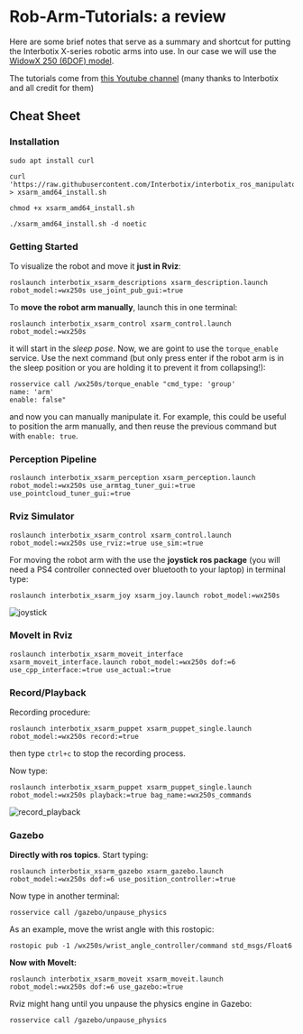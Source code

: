 # Rob-Arm-Tutorials: a review
Here are some brief notes that serve as a summary and shortcut for putting the Interbotix X-series robotic arms into use. In our case we will use the [WidowX 250 (6DOF) model](https://www.trossenrobotics.com/widowx-250-robot-arm-6dof.aspx#documentation).

The tutorials come from [this Youtube channel](https://www.youtube.com/watch?v=o9EXEgzbAxQ&list=PL8X3t2QTE54sMTCF59t0pTFXgAmdf0Y9t&ab_channel=TrossenRobotics) (many thanks to Interbotix and all credit for them)

## Cheat Sheet

### Installation
```
sudo apt install curl

curl 'https://raw.githubusercontent.com/Interbotix/interbotix_ros_manipulators/main/interbotix_ros_xsarms/install/amd64/xsarm_amd64_install.sh' > xsarm_amd64_install.sh

chmod +x xsarm_amd64_install.sh

./xsarm_amd64_install.sh -d noetic
```
### Getting Started
To visualize the robot and move it **just in Rviz**:
```
roslaunch interbotix_xsarm_descriptions xsarm_description.launch robot_model:=wx250s use_joint_pub_gui:=true
```

To **move the robot arm manually**, launch this in one terminal: 
```
roslaunch interbotix_xsarm_control xsarm_control.launch robot_model:=wx250s
```
it will start in the *sleep pose*. Now, we are goint to use the `torque_enable` service. Use the next command (but only press enter if the robot arm is in the sleep position or you are holding it to prevent it from collapsing!):
```
rosservice call /wx250s/torque_enable "cmd_type: 'group'
name: 'arm'
enable: false"
```
and now you can manually manipulate it. For example, this could be useful to position the arm manually, and then reuse the previous command but with `enable: true`.
### Perception Pipeline
```
roslaunch interbotix_xsarm_perception xsarm_perception.launch robot_model:=wx250s use_armtag_tuner_gui:=true use_pointcloud_tuner_gui:=true
```
### Rviz Simulator
``` 
roslaunch interbotix_xsarm_control xsarm_control.launch robot_model:=wx250s use_rviz:=true use_sim:=true
```
For moving the robot arm with the use the **joystick ros package** (you will need a PS4 controller connected over bluetooth to your laptop) in terminal type:
```
roslaunch interbotix_xsarm_joy xsarm_joy.launch robot_model:=wx250s
```

![joystick](/gifs/joystick.gif)

### MoveIt in Rviz

```
roslaunch interbotix_xsarm_moveit_interface xsarm_moveit_interface.launch robot_model:=wx250s dof:=6 use_cpp_interface:=true use_actual:=true
```

### Record/Playback

Recording procedure:
```
roslaunch interbotix_xsarm_puppet xsarm_puppet_single.launch robot_model:=wx250s record:=true
```
then type `ctrl+c` to stop the recording process.

Now type:
```
roslaunch interbotix_xsarm_puppet xsarm_puppet_single.launch robot_model:=wx250s playback:=true bag_name:=wx250s_commands
```

![record_playback](/gifs/record_playback.gif)

### Gazebo
**Directly with ros topics**. Start typing:
```
roslaunch interbotix_xsarm_gazebo xsarm_gazebo.launch robot_model:=wx250s dof:=6 use_position_controller:=true
```
Now type in another terminal:
```
rosservice call /gazebo/unpause_physics
```
As an example, move the wrist angle with this rostopic: 
```
rostopic pub -1 /wx250s/wrist_angle_controller/command std_msgs/Float6
```

**Now with MoveIt:**
```
roslaunch interbotix_xsarm_moveit xsarm_moveit.launch robot_model:=wx250s dof:=6 use_gazebo:=true
```
Rviz might hang until you unpause the physics engine in Gazebo:
```
rosservice call /gazebo/unpause_physics
```